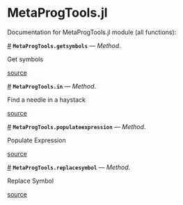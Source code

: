 
<a id='MetaProgTools.jl-1'></a>

# MetaProgTools.jl


Documentation for MetaProgTools.jl module (all functions):

<a id='MetaProgTools.getsymbols-Tuple{Number}' href='#MetaProgTools.getsymbols-Tuple{Number}'>#</a>
**`MetaProgTools.getsymbols`** &mdash; *Method*.



Get symbols


<a target='_blank' href='https://github.com/madsjulia/MetaProgTools.jl/tree/e33fd54cb6cf1d2629530141add29ec0ee8091f6/src/MetaProgTools.jl#L34' class='documenter-source'>source</a><br>

<a id='MetaProgTools.in-Tuple{Any,Expr}' href='#MetaProgTools.in-Tuple{Any,Expr}'>#</a>
**`MetaProgTools.in`** &mdash; *Method*.



Find a needle in a haystack


<a target='_blank' href='https://github.com/madsjulia/MetaProgTools.jl/tree/e33fd54cb6cf1d2629530141add29ec0ee8091f6/src/MetaProgTools.jl#L127' class='documenter-source'>source</a><br>

<a id='MetaProgTools.populateexpression-Tuple{Symbol,Associative}' href='#MetaProgTools.populateexpression-Tuple{Symbol,Associative}'>#</a>
**`MetaProgTools.populateexpression`** &mdash; *Method*.



Populate Expression


<a target='_blank' href='https://github.com/madsjulia/MetaProgTools.jl/tree/e33fd54cb6cf1d2629530141add29ec0ee8091f6/src/MetaProgTools.jl#L60' class='documenter-source'>source</a><br>

<a id='MetaProgTools.replacesymbol-Tuple{Symbol,Symbol,Any}' href='#MetaProgTools.replacesymbol-Tuple{Symbol,Symbol,Any}'>#</a>
**`MetaProgTools.replacesymbol`** &mdash; *Method*.



Replace Symbol


<a target='_blank' href='https://github.com/madsjulia/MetaProgTools.jl/tree/e33fd54cb6cf1d2629530141add29ec0ee8091f6/src/MetaProgTools.jl#L92' class='documenter-source'>source</a><br>

